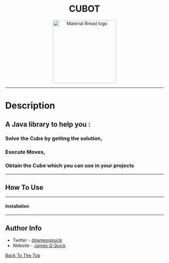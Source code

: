 <h1 align="center">CUBOT</h1>
<p align="center">
  <img width="200" src="https://cdn.discordapp.com/attachments/812010624301269012/846008134396805120/cube.PNG" alt="Material Bread logo">
</p>

---

# Description

## A Java library to help you : 
### Solve the Cube by getting the solution, 
### Execute Moves, 
### Obtain the Cube which you can use in your projects

---

## How To Use


---

#### Installation



---


## Author Info

- Twitter - [@jamesqquick](https://twitter.com/jamesqquick)
- Website - [James Q Quick](https://jamesqquick.com)

[Back To The Top](#read-me-template)
